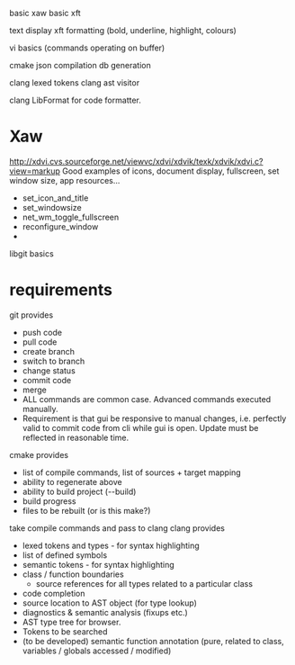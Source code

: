basic xaw
basic xft

text display
xft formatting (bold, underline, highlight, colours)

vi basics (commands operating on buffer)

cmake json compilation db generation

clang lexed tokens
clang ast visitor

clang LibFormat for code formatter.


Xaw
===============
http://xdvi.cvs.sourceforge.net/viewvc/xdvi/xdvik/texk/xdvik/xdvi.c?view=markup
Good examples of icons, document display, fullscreen, set window size, app resources...

 * set_icon_and_title
 * set_windowsize
 * net_wm_toggle_fullscreen
 * reconfigure_window
 * 

libgit basics

requirements
================

git provides
 - push code
 - pull code
 - create branch
 - switch to branch
 - change status
 - commit code
 - merge
 - ALL commands are common case. Advanced commands executed manually.
 - Requirement is that gui be responsive to manual changes, i.e. perfectly valid to commit code from cli while gui is open. Update must be reflected in reasonable time.


cmake provides
 - list of compile commands, list of sources + target mapping
 - ability to regenerate above
 - ability to build project (--build)
 - build progress
 - files to be rebuilt (or is this make?)
 

take compile commands and pass to clang
clang provides
 - lexed tokens and types - for syntax highlighting
 - list of defined symbols
 - semantic tokens - for syntax highlighting
 - class / function boundaries
    - source references for all types related to a particular class
 - code completion
 - source location to AST object (for type lookup)
 - diagnostics & semantic analysis (fixups etc.)
 - AST type tree for browser.
 - Tokens to be searched
 - (to be developed) semantic function annotation (pure, related to class, variables / globals accessed / modified)
 
